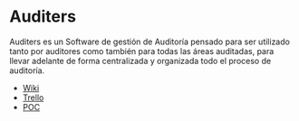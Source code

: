 # Auditers

Auditers es un Software de gestión de Auditoría pensado para ser utilizado tanto por auditores como también para todas las áreas auditadas, para llevar adelante de forma centralizada y organizada todo el proceso de auditoría.

* [Wiki](https://github.com/eschafir/tip-audites-centralized/wiki)
* [Trello](https://trello.com/b/DpnhgKCe/tip-audites)
* [POC](https://github.com/eschafir/tip-auditers-dom/blob/master/Prueba%20de%20Concepto.docx)

